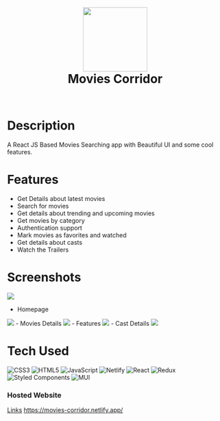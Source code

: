 <div align="center">
      <h1> <img src="https://fontmeme.com/permalink/220902/618ae14b24d631aa76eb9b51b7bf8f52.png" width="150px"><br/>Movies Corridor</h1>
     </div>
<p align="center"> <a href="https://movies-corridor.netlify.app/" target="_blank"><img alt="" src="https://img.shields.io/badge/Website-EA4C89?style=normal&logo=dribbble&logoColor=white" style="vertical-align:center" /></a> <a href="Anshuman115" target="_blank"><img alt="" src="https://img.shields.io/badge/Twitter-1DA1F2?style=normal&logo=twitter&logoColor=white" style="vertical-align:center" /></a> <a href="Anshuman115}" target="_blank"><img alt="" src="https://img.shields.io/badge/LinkedIn-0077B5?style=normal&logo=linkedin&logoColor=white" style="vertical-align:center" /></a> </p>

# Description
A React JS Based Movies Searching app with Beautiful UI and some cool features.

# Features
- Get Details about latest movies
- Search for movies
- Get details about trending and upcoming movies
- Get movies by category
- Authentication support
- Mark movies as favorites and watched
- Get details about casts
- Watch the Trailers


# Screenshots
![](https://img.shields.io/badge/IMAGES-4298B8.svg?style=for-the-badge&logoColor=white)
 - Homepage
 <img src="https://drive.google.com/uc?export=view&id=1xzPdbM63XcYkWi0zj9FTckDSDZi18RZX">
 - Movies Details
 <img src="https://drive.google.com/uc?export=view&id=1jT1dISXBwcl5PEXC3MUr1NSmQdpbYnIh"> 
 - Features
 <img src="https://drive.google.com/uc?export=view&id=1sykCbLRVnjMilUxm85NzbD4G1Ujn-UNq"> 
 - Cast Details 
 <img src="https://drive.google.com/uc?export=view&id=1WB1gJ26Hp6uKwNGkG82S_YJAx5dY9S3T">
 
# Tech Used
 ![CSS3](https://img.shields.io/badge/css3-%231572B6.svg?style=for-the-badge&logo=css3&logoColor=white) ![HTML5](https://img.shields.io/badge/html5-%23E34F26.svg?style=for-the-badge&logo=html5&logoColor=white) ![JavaScript](https://img.shields.io/badge/javascript-%23323330.svg?style=for-the-badge&logo=javascript&logoColor=%23F7DF1E) ![Netlify](https://img.shields.io/badge/netlify-%23000000.svg?style=for-the-badge&logo=netlify&logoColor=#00C7B7) ![React](https://img.shields.io/badge/react-%2320232a.svg?style=for-the-badge&logo=react&logoColor=%2361DAFB) ![Redux](https://img.shields.io/badge/redux-%23593d88.svg?style=for-the-badge&logo=redux&logoColor=white) ![Styled Components](https://img.shields.io/badge/styled--components-DB7093?style=for-the-badge&logo=styled-components&logoColor=white) ![MUI](https://img.shields.io/badge/MUI-%230081CB.svg?style=for-the-badge&logo=material-ui&logoColor=white)

### Hosted Website
[Links](https://movies-corridor.netlify.app/)
https://movies-corridor.netlify.app/

    
